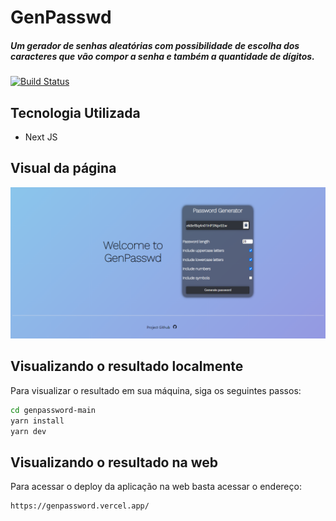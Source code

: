 # GenPasswd
##### Um gerador de senhas aleatórias com possibilidade de escolha dos caracteres que vão compor a senha e também a quantidade de dígitos.
[![Build Status](https://travis-ci.org/joemccann/dillinger.svg?branch=master)](https://travis-ci.org/joemccann/dillinger)

## Tecnologia Utilizada

- Next JS

## Visual da página

![Foo](https://github.com/jeffersonmatheusdev/genpassword/blob/main/Prints/homepage.png?raw=true)

## Visualizando o resultado localmente

Para visualizar o resultado em sua máquina, siga os seguintes passos:
```sh
cd genpassword-main
yarn install
yarn dev
```

## Visualizando o resultado na web
Para acessar o deploy da aplicação na web basta acessar o endereço: 
```
https://genpassword.vercel.app/
```
